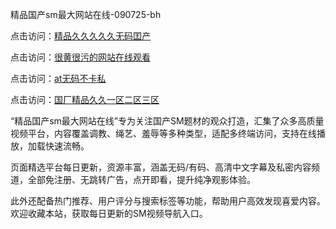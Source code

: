 精品国产sm最大网站在线-090725-bh

点击访问：<a href="https://heiliaoga6s9v.pages.dev">精品久久久久久无码囯产</a>

点击访问：<a href="https://heiliaoow5kzm.pages.dev">很黄很污的网站在线观看</a>

点击访问：<a href="https://heiliao2dmwwy.pages.dev">at无码不卡私</a>

点击访问：<a href="https://heiliaoll4qsx.pages.dev">国厂精品久久一区二区三区</a>

“精品国产sm最大网站在线”专为关注国产SM题材的观众打造，汇集了众多高质量视频平台，内容覆盖调教、绳艺、羞辱等多种类型，适配多终端访问，支持在线播放，加载快速流畅。

页面精选平台每日更新，资源丰富，涵盖无码/有码、高清中文字幕及私密内容频道，全部免注册、无跳转广告，点开即看，提升纯净观影体验。

此外还配备热门推荐、用户评分与搜索标签等功能，帮助用户高效发现喜爱内容。欢迎收藏本站，获取每日更新的SM视频导航入口。

<span style="display:none;">[Canonical link](https://github.com/vivi20250709/viv16 ）</span>
